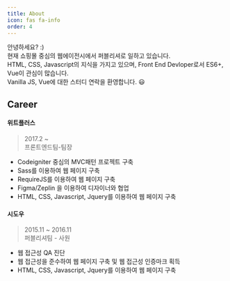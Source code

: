 ```yaml
---
title: About
icon: fas fa-info
order: 4
---
```


안녕하세요? :)<br>
현재 쇼핑몰 중심의 웹에이전시에서 퍼블리셔로 일하고 있습니다.<br>
HTML, CSS, Javascript의 지식을 가지고 있으며, Front End Devloper로서 ES6+, Vue이 관심이 많습니다.<br>
Vanilla JS, Vue에 대한 스터디 연락을 환영합니다. 😃
<br>

## Career


#### 위트플러스

> 2017.2 ~<br>
> 프론트엔드팀-팀장

- Codeigniter 중심의 MVC패턴 프로젝트 구축
- Sass를 이용하여 웹 페이지 구축
- RequireJS를 이용하여 웹 페이지 구축
- Figma/Zeplin 을 이용하여 디자이너와 협업
- HTML, CSS, Javascript, Jquery를 이용하여 웹 페이지 구축

#### 시도우

> 2015.11 ~ 2016.11<br>
> 퍼블리셔팀 - 사원

- 웹 접근성 QA 진단
- 웹 접근성을 준수하여 웹 페이지 구축 및 웹 접근성 인증마크 획득
- HTML, CSS, Javascript, Jquery를 이용하여 웹 페이지 구축

